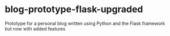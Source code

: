 # blog-prototype-flask-upgraded
Prototype for a personal blog written using Python and the Flask framework but now with added features
